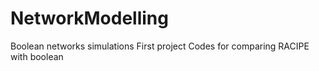 # NetworkModelling
 Boolean networks simulations
 First project
 Codes for comparing RACIPE with boolean
